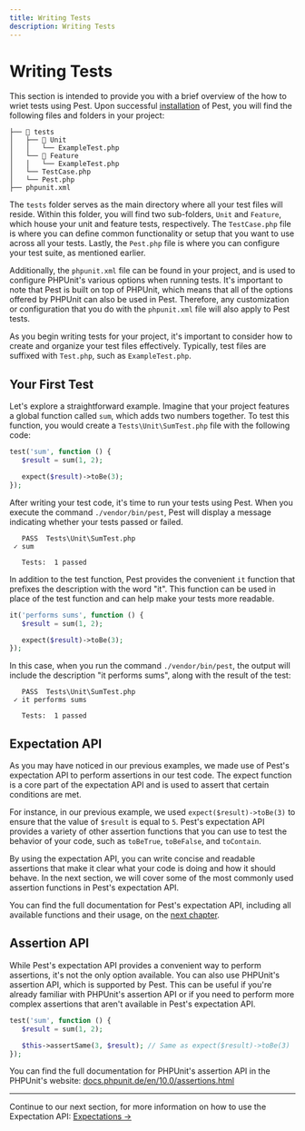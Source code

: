```yaml
---
title: Writing Tests
description: Writing Tests
---
```


# Writing Tests

This section is intended to provide you with a brief overview of the how to wriet tests using Pest. Upon successful [installation](/docs/installation) of Pest, you will find the following files and folders in your project:

```plain
├── 📂 tests
│   ├── 📂 Unit
│   │   └── ExampleTest.php
│   └── 📂 Feature
│   │   └── ExampleTest.php
│   └── TestCase.php
│   └── Pest.php
├── phpunit.xml
```

The `tests` folder serves as the main directory where all your test files will reside. Within this folder, you will find two sub-folders, `Unit` and `Feature`, which house your unit and feature tests, respectively. The `TestCase.php` file is where you can define common functionality or setup that you want to use across all your tests. Lastly, the `Pest.php` file is where you can configure your test suite, as mentioned earlier.

Additionally, the `phpunit.xml` file can be found in your project, and is used to configure PHPUnit's various options when running tests. It's important to note that Pest is built on top of PHPUnit, which means that all of the options offered by PHPUnit can also be used in Pest. Therefore, any customization or configuration that you do with the `phpunit.xml` file will also apply to Pest tests.

As you begin writing tests for your project, it's important to consider how to create and organize your test files effectively. Typically, test files are suffixed with `Test.php`, such as `ExampleTest.php`.

## Your First Test

Let's explore a straightforward example. Imagine that your project features a global function called `sum`, which adds two numbers together. To test this function, you would create a `Tests\Unit\SumTest.php` file with the following code:

```php
test('sum', function () {
   $result = sum(1, 2);

   expect($result)->toBe(3);
});
```

After writing your test code, it's time to run your tests using Pest. When you execute the command `./vendor/bin/pest`, Pest will display a message indicating whether your tests passed or failed.

```shell
   PASS  Tests\Unit\SumTest.php
 ✓ sum

   Tests:  1 passed
```

In addition to the test function, Pest provides the convenient `it` function that prefixes the description with the word "it". This function can be used in place of the test function and can help make your tests more readable.

```php
it('performs sums', function () {
   $result = sum(1, 2);

   expect($result)->toBe(3);
});
```

In this case, when you run the command `./vendor/bin/pest`, the output will include the description "it performs sums", along with the result of the test:

```shell
   PASS  Tests\Unit\SumTest.php
 ✓ it performs sums

   Tests:  1 passed
```

## Expectation API

As you may have noticed in our previous examples, we made use of Pest's expectation API to perform assertions in our test code. The expect function is a core part of the expectation API and is used to assert that certain conditions are met.

For instance, in our previous example, we used `expect($result)->toBe(3)` to ensure that the value of `$result` is equal to `5`. Pest's expectation API provides a variety of other assertion functions that you can use to test the behavior of your code, such as `toBeTrue`, `toBeFalse`, and `toContain`.

By using the expectation API, you can write concise and readable assertions that make it clear what your code is doing and how it should behave. In the next section, we will cover some of the most commonly used assertion functions in Pest's expectation API.

You can find the full documentation for Pest's expectation API, including all available functions and their usage, on the [next chapter](/docs/expectations).

## Assertion API

While Pest's expectation API provides a convenient way to perform assertions, it's not the only option available. You can also use PHPUnit's assertion API, which is supported by Pest. This can be useful if you're already familiar with PHPUnit's assertion API or if you need to perform more complex assertions that aren't available in Pest's expectation API.

```php
test('sum', function () {
   $result = sum(1, 2);

   $this->assertSame(3, $result); // Same as expect($result)->toBe(3)
});
```

You can find the full documentation for PHPUnit's assertion API in the PHPUnit's website: [docs.phpunit.de/en/10.0/assertions.html](https://docs.phpunit.de/en/10.0/assertions.html)

---

Continue to our next section, for more information on how to use the Expectation API: [Expectations →](/docs/expectations)